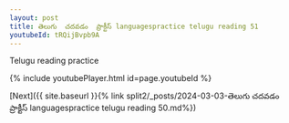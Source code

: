 ```yaml
---
layout: post
title: తెలుగు  చదవడం  ప్రాక్టీస్ languagespractice telugu reading 51
youtubeId: tRQijBvpb9A
---
```

 
 
Telugu reading practice
 
 
 
 
 


{% include youtubePlayer.html id=page.youtubeId %}
 
[Next]({{ site.baseurl }}{% link  split2/_posts/2024-03-03-తెలుగు  చదవడం  ప్రాక్టీస్ languagespractice telugu reading 50.md%})
 
